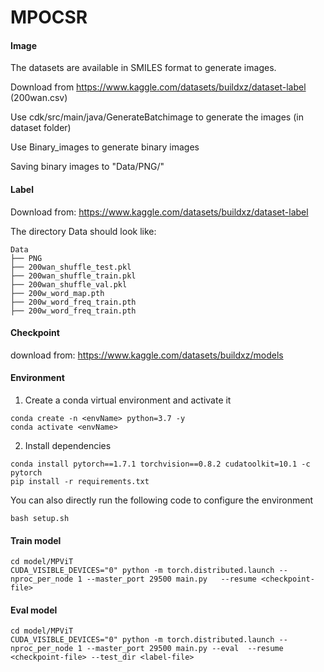 # MPOCSR

#### Image

The datasets are available in SMILES format to generate images.

Download from https://www.kaggle.com/datasets/buildxz/dataset-label (200wan.csv)

Use cdk/src/main/java/GenerateBatchimage to generate the images (in dataset folder)

Use Binary_images to generate binary images

Saving binary images to "Data/PNG/"

#### Label

Download from: https://www.kaggle.com/datasets/buildxz/dataset-label

The directory Data should look like:

```
Data
├── PNG
├── 200wan_shuffle_test.pkl
├── 200wan_shuffle_train.pkl
├── 200wan_shuffle_val.pkl
├── 200w_word_map.pth
├── 200w_word_freq_train.pth
├── 200w_word_freq_train.pth
```

#### Checkpoint

download from: https://www.kaggle.com/datasets/buildxz/models

#### Environment 

1. Create a conda virtual environment and activate it

```
conda create -n <envName> python=3.7 -y
conda activate <envName> 
```

2. Install dependencies

```
conda install pytorch==1.7.1 torchvision==0.8.2 cudatoolkit=10.1 -c pytorch
pip install -r requirements.txt
```

You can also directly run the following code to configure the environment

```
bash setup.sh
```

#### Train model

```
cd model/MPViT
CUDA_VISIBLE_DEVICES="0" python -m torch.distributed.launch --nproc_per_node 1 --master_port 29500 main.py   --resume <checkpoint-file> 
```

#### Eval model

```
cd model/MPViT
CUDA_VISIBLE_DEVICES="0" python -m torch.distributed.launch --nproc_per_node 1 --master_port 29500 main.py --eval  --resume <checkpoint-file> --test_dir <label-file>
```

